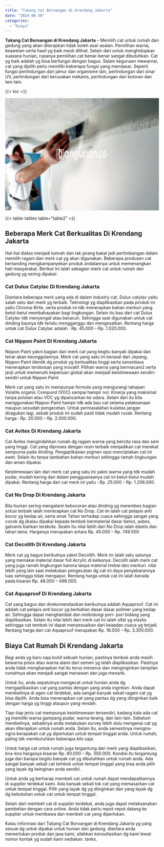 ```yaml
---
title: "Tukang Cat Boroangan di Krendang Jakarta"
date: "2024-06-30"
categories: 
  - "biaya"
---
```


**Tukang Cat Boroangan di Krendang Jakarta** – Memilih cat untuk rumah dan gedung yang akan diterapkan tidak boleh asal-asalan. Pemilihan warna, keawetan serta hasil yg baik mesti dilihat. Selain dari untuk menghidupkan suasana hunian, rupanya pemilihan cat benar-benar sangat dibutuhkan. Cat yg baik adalah yg bisa berfungsi dengan bagus. Selain kegunaan mewarnai, cat yang dipilih perlu memiliki beberapa fungsi yang mendasar. Seperti fungsi perlindungan dari jamur dan organisme lain, perlindungan dari sinar UV, perlindungan dari kerusakan mekanis, perlindungan dari kotoran dan lain-lain.

{{< toc >}}

![Tukang Cat Boroangan di Krendang Jakarta](/images/jasa-cat-murah06.png)

{{< table-tables table="table2" >}}

## Beberapa Merk Cat Berkualitas Di Krendang Jakarta

Hal-hal diatas menjadi lumrah dan tak jarang bakal jadi pertimbangan dalam memilih ragam dan merk cat yg akan digunakan. Beberapa produsen cat bertanding mengkampanyekan produk andalannya untuk memenangkan hati masyarakat. Berikut ini ialah sebagian merk cat untuk rumah dan gedung yg sering dipakai:

### Cat Dulux Catylac Di Krendang Jakarta

Diantara beberapa merk yang ada di dalam industry cat, Dulux catylax yaitu salah satu dari merk yg terbaik. Teknologi yg diaplikasikan pada produk ini yaitu Chroma-Brite, serta produk ini tdk menerapkan bahan merkuri yang betul-betul membahayakan bagi lingkungan. Selain itu bau dari cat Dulux Catylac tdk menyengat atau beracun. Sehingga saat digunakan untuk cat dinding baunya tdk terlalu mengganggu dan mengesalkan. Rentang harga untuk cat Dulux Catylac adalah : Rp. 45.000 – Rp. 1.020.000.

### Cat Nippon Paint Di Krendang Jakarta

Nippon Paint yakni bagian dari merk cat yang begitu banyak dipakai dan tenar akan keunggulannya. Merk cat yang satu ini berasal dari Jepang, Nippon Paint identik dg produk yg berkualitas tinggi serta senantiasa menerapkan terobosan yang inovatif. Pilihan warna yang bermacam2 serta janji untuk memenuhi keperluan global akan menjadi keistimewaan sendiri-sendiri untuk Nippon Paint.

Merk cat yang satu ini mempunyai formula yang mengurangi tahapan Volatile organic Compund (VOC) sampai hampir nol. Kinerja yang maksimal tanpa polutan atau VOC yg dipancarkan ke udara. Selain dari itu bila menggunakan Nippon Paint hampir tdk ada bau cat selama pelaksanaan maupun sesudah pengecetan. Untuk permasalahan kulaitas jangan diragukan lagi, sebab produk ini sudah pasti tidak mudah rusak. Rentang harga : Rp. 20.000 – Rp. 2.000.000.

### Cat Avitex Di Krendang Jakarta

Cat Avitex mengindahkan rumah dg ragam warna yang bercita rasa dan seni yang tinggi. Cat yang diproses dengan resin terbaik menjadikan cat merekat sempurna pada dinding. Pengaplikasian pigmen opsi menciptakan cat ini awet. Selain itu tanpa tambahan bahan merkuri sehingga ramah lingkungan dan aman dipakai.

Keistimewaan lain dari merk cat yang satu ini yakni warna yang tdk mudah pudar, mudah kering dan dalam pengguanaanya cat ini betul-betul mudah dipakai. Rentang harga dari cat merk ini yaitu : Rp. 25.000 – Rp. 1.206.000.

### Cat No Drop Di Krendang Jakarta

Bila hunian sering mengalami kebocoran atau dinding yg merembes bagian solusi terbaik ialah menerapkan cat No Drop. Cat ini ialah cat pelapis anti bocor yg kedap air, serta amat Tahan terhadap cuaca sehingga sangat yang cocok dg jikalau dipakai kepada tembok bermaterial dasar beton, asbes, galvanis bahkan terakota. Sealin itu nilai lebih dari No Drop ialah elastis dan tahan lama. Harganya merupakan antara Rp. 45.000 – Rp. 749.500

### Cat Decolith Di Krendang Jakarta

Merk cat yg bagus berikutnya yakni Decolith. Merk ini ialah satu satunya yang memakai material dasar full Acrylic di kelasnya. Decolih ialah merk cat yang juga ramah lingkungan karena tanpa material timbal dan merkuri. nilai lebih yang lain saat melakukan pengecatan dg cat ini daya penyebarannya luas sehingga tidak mengapur. Rentang harga untuk cat ini ialah berada pada kisaran Rp. 48.000 – 496.000.

### Cat Aquaproof Di Krendang Jakarta

Cat yang bagus dan direkomendasikan berikutnya adalah Aquaproof. Cat ini adalah cat pelapis anti bocor yg berbahan dasar dasar polimer yang kedap air. Sehingga dapat menghambat dan melindungi pori- pori bidang yang diaplikasikan. Selain itu nilai lebih dari merk cat ini ialah sifat yg elastis sehingga cat tembok ini dapat menyesuaikan dari keaadan cuaca yg terjadi. Rentang harga dari cat Aquaproof merupakan Rp. 18.000 – Rp. 3.300.000.

## Biaya Cat Rumah Di Krendang Jakarta

Bagi anda yg baru saja build sebuah hunian, pastinya tembok anda masih bewarna polos atau warna alami dari semen yg telah diaplikasikan. Pastinya anda tidak mengharapkan hal itu terus menerus dan menginginkan tampilan rumahnya akan menjadi sangat menawan dan juga menarik.

Untuk itu, anda sepatutnya mengecat untuk hunian anda dg mengaplikasikan cat yang pantas dengan yang anda inginkan. Anda dapat membelinya di agen cat terdekat, ada sangat banyak sekali ragam cat yg bisa dipilih. Anda bisa menerapkan cat yang pantas dg yang diinginkan baik dengan harga yg tinggi ataupun yang rendah.

Tiap-tiap jenis cat mempunyai keistimewaan tersendiri, kadang kala ada cat yg memiliki warna gampang pudar, warna terang, dan lain-lain. Sebelum membelinya, sebaiknya anda melakukan survey lebih dulu mengenai cat yg akan diterapkan untuk rumah anda. Selain itu, anda semestinya mengira-ngira berapakah cat yg diperlukan untuk tempat tinggal anda. Untuk rumah, paling tdk membutuhkan beberapa kilo saja.

Untuk harga cat untuk rumah juga tergantung dari merk yang diaplikasikan, kira-kira harganya kisaran Rp. 80.000 – Rp. 300.000. Kondisi itu tergantung juga dari barapa begitu banyak cat yg dibutuhkan untuk rumah anda. Ada sangat banyak sekali cat tembok untuk tempat tinggal yang bisa anda pilih yang layak dg keinginan anda sendiri.

Untuk anda yg berharap membeli cat untuk rumah dapat mendapatkannya di supplier terdekat kami. Ada banyak sekali tok cat yang memasarkan cat untuk tempat tinggal. Pilih yang layak dg yg diinginkan dan yang layak dg dg kebutuhan untuk cat untuk tempat tinggal.

Selain dari membeli cat di supplier terdekat, anda juga dapat melaksanakan pembelian dengan cara online. Anda tidak perlu repot-repot datang ke supplier untuk membawa dan membeli cat yang diperlukan.

Kalau informasi dari Tukang Cat Boroangan di Krendang Jakarta yg yang sesuai dg untuk dipakai untuk hunian dan gedung. diantara anda memerlukan produk dan jasa kami, silahkan konsultasikan dg kami lewat nomor kontak yg sudah kami sediakan. tanks.

